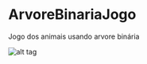 # ArvoreBinariaJogo
Jogo dos animais usando arvore binária

![alt tag](https://raw.githubusercontent.com/sinkz/ArvoreBinariaJogo/master/path/to/gifGame.gif)
